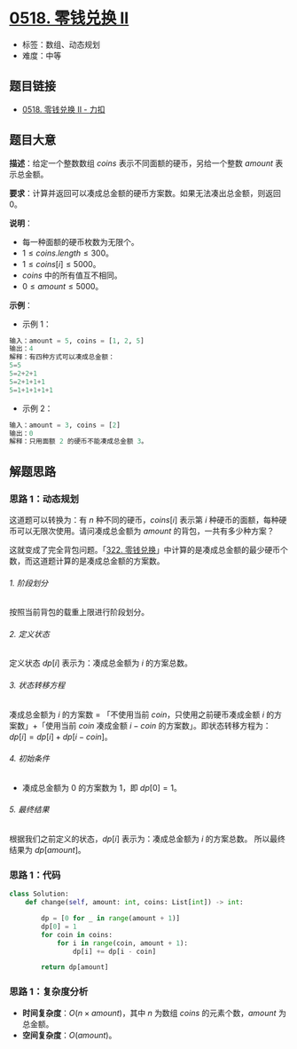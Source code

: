 # [0518. 零钱兑换 II](https://leetcode.cn/problems/coin-change-ii/)

- 标签：数组、动态规划
- 难度：中等

## 题目链接

- [0518. 零钱兑换 II - 力扣](https://leetcode.cn/problems/coin-change-ii/)

## 题目大意

**描述**：给定一个整数数组 $coins$ 表示不同面额的硬币，另给一个整数 $amount$ 表示总金额。

**要求**：计算并返回可以凑成总金额的硬币方案数。如果无法凑出总金额，则返回 $0$。

**说明**：

- 每一种面额的硬币枚数为无限个。
- $1 \le coins.length \le 300$。
- $1 \le coins[i] \le 5000$。
- $coins$ 中的所有值互不相同。
- $0 \le amount \le 5000$。

**示例**：

- 示例 1：

```python
输入：amount = 5, coins = [1, 2, 5]
输出：4
解释：有四种方式可以凑成总金额：
5=5
5=2+2+1
5=2+1+1+1
5=1+1+1+1+1
```

- 示例 2：

```python
输入：amount = 3, coins = [2]
输出：0
解释：只用面额 2 的硬币不能凑成总金额 3。
```

## 解题思路

### 思路 1：动态规划

这道题可以转换为：有 $n$ 种不同的硬币，$coins[i]$ 表示第 $i$ 种硬币的面额，每种硬币可以无限次使用。请问凑成总金额为 $amount$ 的背包，一共有多少种方案？

这就变成了完全背包问题。「[322. 零钱兑换](https://leetcode.cn/problems/coin-change/)」中计算的是凑成总金额的最少硬币个数，而这道题计算的是凑成总金额的方案数。

###### 1. 阶段划分

按照当前背包的载重上限进行阶段划分。

###### 2. 定义状态

定义状态 $dp[i]$ 表示为：凑成总金额为 $i$ 的方案总数。

###### 3. 状态转移方程

凑成总金额为 $i$ 的方案数 = 「不使用当前 $coin$，只使用之前硬币凑成金额 $i$ 的方案数」+「使用当前 $coin$ 凑成金额 $i - coin$ 的方案数」。即状态转移方程为：$dp[i] = dp[i] + dp[i - coin]$。

###### 4. 初始条件

- 凑成总金额为 $0$ 的方案数为 $1$，即 $dp[0] = 1$。

###### 5. 最终结果

根据我们之前定义的状态，$dp[i]$ 表示为：凑成总金额为 $i$ 的方案总数。 所以最终结果为 $dp[amount]$。

### 思路 1：代码

```python
class Solution:
    def change(self, amount: int, coins: List[int]) -> int:

        dp = [0 for _ in range(amount + 1)]
        dp[0] = 1
        for coin in coins:
            for i in range(coin, amount + 1):
                dp[i] += dp[i - coin]

        return dp[amount]
```

### 思路 1：复杂度分析

- **时间复杂度**：$O(n \times amount)$，其中 $n$ 为数组 $coins$ 的元素个数，$amount$ 为总金额。
- **空间复杂度**：$O(amount)$。

